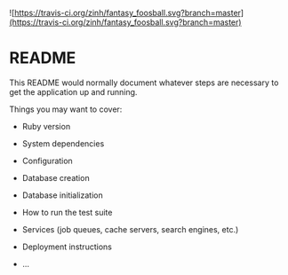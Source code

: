 ![https://travis-ci.org/zinh/fantasy_foosball.svg?branch=master](https://travis-ci.org/zinh/fantasy_foosball.svg?branch=master)

# README

This README would normally document whatever steps are necessary to get the
application up and running.

Things you may want to cover:

* Ruby version

* System dependencies

* Configuration

* Database creation

* Database initialization

* How to run the test suite

* Services (job queues, cache servers, search engines, etc.)

* Deployment instructions

* ...
